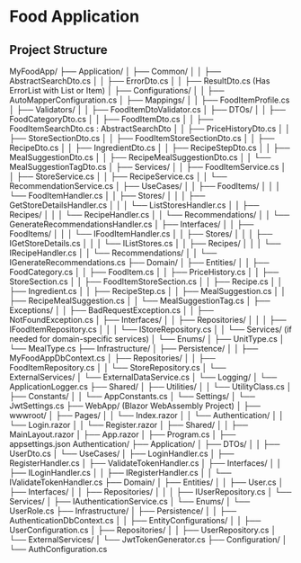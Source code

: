 # Food Application

## Project Structure
MyFoodApp/
├── Application/
│   ├── Common/
│   │   ├── AbstractSearchDto.cs
│   │   ├── ErrorDto.cs
│   │   ├── ResultDto.cs (Has ErrorList with List<Dto> or Item<Dto>)
│   ├── Configurations/
│   │   ├── AutoMapperConfiguration.cs
│   ├── Mappings/
│   │   ├── FoodItemProfile.cs
│   ├── Validators/
│   │   ├── FoodItemDtoValidator.cs
│   ├── DTOs/
│   │   ├── FoodCategoryDto.cs
│   │   ├── FoodItemDto.cs
│   │   ├── FoodItemSearchDto.cs : AbstractSearchDto
│   │   ├── PriceHistoryDto.cs
│   │   ├── StoreSectionDto.cs
│   │   ├── FoodItemStoreSectionDto.cs
│   │   ├── RecipeDto.cs
│   │   ├── IngredientDto.cs
│   │   ├── RecipeStepDto.cs
│   │   ├── MealSuggestionDto.cs
│   │   ├── RecipeMealSuggestionDto.cs
│   │   └── MealSuggestionTagDto.cs
│   ├── Services/
│   │   ├── FoodItemService.cs
│   │   ├── StoreService.cs
│   │   ├── RecipeService.cs
│   │   └── RecommendationService.cs
│   ├── UseCases/
│   │   ├── FoodItems/
│   │   │   └── FoodItemHandler.cs
│   │   ├── Stores/
│   │   │   ├── GetStoreDetailsHandler.cs
│   │   │   └── ListStoresHandler.cs
│   │   ├── Recipes/
│   │   │   └── RecipeHandler.cs
│   │   └── Recommendations/
│   │       └── GenerateRecommendationsHandler.cs
│   ├── Interfaces/
│   │   ├── FoodItems/
│   │   │   └── IFoodItemHandler.cs
│   │   ├── Stores/
│   │   │   ├── IGetStoreDetails.cs
│   │   │   └── IListStores.cs
│   │   ├── Recipes/
│   │   │   └── IRecipeHandler.cs
│   │   └── Recommendations/
│   │       └── IGenerateRecommendations.cs
├── Domain/
│   ├── Entities/
│   │   ├── FoodCategory.cs
│   │   ├── FoodItem.cs
│   │   ├── PriceHistory.cs
│   │   ├── StoreSection.cs
│   │   ├── FoodItemStoreSection.cs
│   │   ├── Recipe.cs
│   │   ├── Ingredient.cs
│   │   ├── RecipeStep.cs
│   │   ├── MealSuggestion.cs
│   │   ├── RecipeMealSuggestion.cs
│   │   └── MealSuggestionTag.cs
│   ├── Exceptions/
│   │   ├── BadRequestException.cs
│   │   ├── NotFoundException.cs
│   ├── Interfaces/
│   │   ├── Repositories/
│   │   │   ├── IFoodItemRepository.cs
│   │   │   └── IStoreRepository.cs
│   │   └── Services/ (if needed for domain-specific services)
│   └── Enums/
│       ├── UnitType.cs
│       └── MealType.cs
├── Infrastructure/
│   ├── Persistence/
│   │   ├── MyFoodAppDbContext.cs
│   ├── Repositories/
│   │   ├── FoodItemRepository.cs
│   │   └── StoreRepository.cs
│   └── ExternalServices/
│       └── ExternalDataService.cs
│   └── Logging/
│       └── ApplicationLogger.cs
├── Shared/
│   ├── Utilities/
│   │   └── UtilityClass.cs
│   ├── Constants/
│   │   └── AppConstants.cs
│   └── Settings/
│       └── JwtSettings.cs
├── WebApp/  (Blazor WebAssembly Project)
│   ├── wwwroot/
│   ├── Pages/
│   │   └── Index.razor
│   │   └── Authentication/
│   │       └── Login.razor
│   │       └── Register.razor
│   ├── Shared/
│   │   ├── MainLayout.razor
│   ├── App.razor
│   ├── Program.cs
│   ├── appsettings.json
Authentication/
├── Application/
│   ├── DTOs/
│   │   ├── UserDto.cs
│   └── UseCases/
│       ├── LoginHandler.cs
│       ├── RegisterHandler.cs
│       ├── ValidateTokenHandler.cs
│   ├── Interfaces/
│   │   ├── ILoginHandler.cs
│   │   ├── IRegisterHandler.cs
│   │   └── IValidateTokenHandler.cs
├── Domain/
│   ├── Entities/
│   │   ├── User.cs
│   ├── Interfaces/
│   │   ├── Repositories/
│   │   │   ├── IUserRepository.cs
│   └── Services/
│       ├── IAuthenticationService.cs
│   └── Enums/
│       └── UserRole.cs
├── Infrastructure/
│   ├── Persistence/
│   │   ├── AuthenticationDbContext.cs
│   │   ├── EntityConfigurations/
│   │       ├── UserConfiguration.cs
│   ├── Repositories/
│   │   ├── UserRepository.cs
│   └── ExternalServices/
│       └── JwtTokenGenerator.cs
├── Configuration/
│   └── AuthConfiguration.cs
